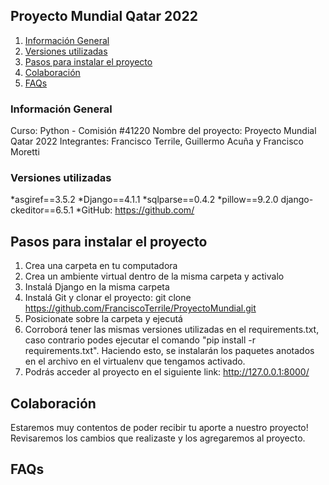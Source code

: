 ## Proyecto Mundial Qatar 2022
1. [Información General](#general-info)
2. [Versiones utilizadas](#technologies)
3. [Pasos para instalar el proyecto](#installation)
4. [Colaboración](#collaboration)
5. [FAQs](#faqs)

<a name="general-info"></a>
### Información General
Curso: Python - Comisión #41220 
Nombre del proyecto: Proyecto Mundial Qatar 2022
Integrantes: Francisco Terrile, Guillermo Acuña y Francisco Moretti

<a name="technologies"></a>
### Versiones utilizadas
*asgiref==3.5.2
*Django==4.1.1
*sqlparse==0.4.2
*pillow==9.2.0
django-ckeditor==6.5.1
*GitHub: https://github.com/

<a name="installation"></a>
## Pasos para instalar el proyecto
1. Crea una carpeta en tu computadora
2. Crea un ambiente virtual dentro de la misma carpeta y activalo
3. Instalá Django en la misma carpeta
4. Instalá Git y clonar el proyecto: git clone https://github.com/FranciscoTerrile/ProyectoMundial.git
5. Posicionate sobre la carpeta y ejecutá
6. Corroborá tener las mismas versiones utilizadas en el requirements.txt, caso contrario podes ejecutar el comando "pip install -r requirements.txt". Haciendo esto, se instalarán los paquetes anotados en el archivo en el virtualenv que tengamos activado.
7. Podrás acceder al proyecto en el siguiente link: http://127.0.0.1:8000/

<a name="collaboration"></a>
## Colaboración
Estaremos muy contentos de poder recibir tu aporte a nuestro proyecto! Revisaremos los cambios que realizaste y los agregaremos al proyecto.

<a name="faqs"></a>
## FAQs



